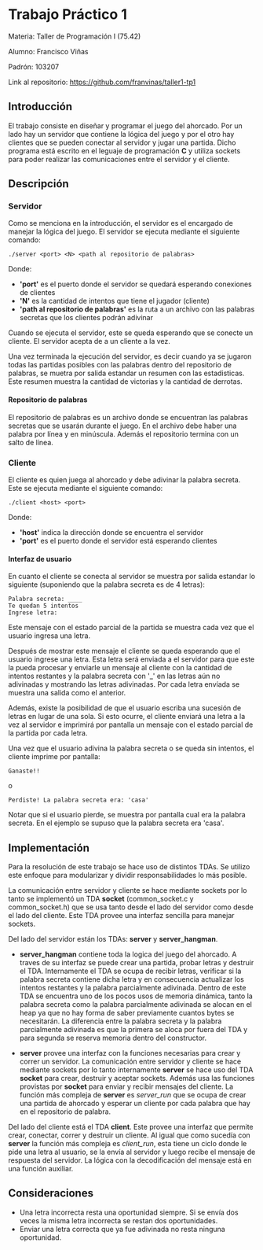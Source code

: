 # Trabajo Práctico 1

Materia: Taller de Programación I (75.42)

Alumno: Francisco Viñas

Padrón: 103207

Link al repositorio: https://github.com/franvinas/taller1-tp1


## Introducción

El trabajo consiste en diseñar y programar el juego del ahorcado. Por un lado hay un servidor que contiene la lógica del juego y por el otro hay clientes que se pueden conectar al servidor y jugar una partida. Dicho programa está escrito en el leguaje de programación **C** y utiliza sockets para poder realizar las comunicaciones entre el servidor y el cliente.

## Descripción

### Servidor

Como se menciona en la introducción, el servidor es el encargado de manejar la lógica del juego. El servidor se ejecuta mediante el siguiente comando:

~~~
./server <port> <N> <path al repositorio de palabras>
~~~

Donde:
  * **'port'** es el puerto donde el servidor se quedará esperando conexiones de clientes
  * **'N'** es la cantidad de intentos que tiene el jugador (cliente)
  * **'path al repositorio de palabras'** es la ruta a un archivo con las palabras secretas que los clientes podrán adivinar

Cuando se ejecuta el servidor, este se queda esperando que se conecte un cliente. El servidor acepta de a un cliente a la vez.
  
Una vez terminada la ejecución del servidor, es decir cuando ya se jugaron todas las partidas posibles con las palabras dentro del repositorio de palabras, se muetra por salida estandar un resumen con las estadisticas. Este resumen muestra la cantidad de victorias y la cantidad de derrotas.
  
#### Repositorio de palabras
  
El repositorio de palabras es un archivo donde se encuentran las palabras secretas que se usarán durante el juego. En el archivo debe haber una palabra por línea y en minúscula. Además el repositorio termina con un salto de línea.
  
### Cliente

El cliente es quien juega al ahorcado y debe adivinar la palabra secreta. Este se ejecuta mediante el siguiente comando:
  
~~~
./client <host> <port>  
~~~
  
Donde:
  * **'host'** indica la dirección donde se encuentra el servidor
  * **'port'** es el puerto donde el servidor está esperando clientes

#### Interfaz de usuario

En cuanto el cliente se conecta al servidor se muestra por salida estandar lo siguiente (suponiendo que la palabra secreta es de 4 letras):

~~~
Palabra secreta: ____
Te quedan 5 intentos
Ingrese letra:
~~~

Este mensaje con el estado parcial de la partida se muestra cada vez que el usuario ingresa una letra.

Después de mostrar este mensaje el cliente se queda esperando que el usuario ingrese una letra. Esta letra será enviada a el servidor para que este la pueda procesar y enviarle un mensaje al cliente con la cantidad de intentos restantes y la palabra secreta con '_' en las letras aún no adivinadas y mostrando las letras adivinadas. Por cada letra envíada se muestra una salida como el anterior.

Además, existe la posibilidad de que el usuario escriba una sucesión de letras en lugar de una sola. Si esto ocurre, el cliente enviará una letra a la vez al servidor e imprimirá por pantalla un mensaje con el estado parcial de la partida por cada letra.

Una vez que el usuario adivina la palabra secreta o se queda sin intentos, el cliente imprime por pantalla:

~~~
Ganaste!!
~~~
o
~~~
Perdiste! La palabra secreta era: 'casa'
~~~

Notar que si el usuario pierde, se muestra por pantalla cual era la palabra secreta. En el ejemplo se supuso que la palabra secreta era 'casa'.
  
## Implementación

Para la resolución de este trabajo se hace uso de distintos TDAs. Se utilizo este enfoque para modularizar y dividir responsabilidades lo más posible. 

La comunicación entre servidor y cliente se hace mediante sockets por lo tanto se implementó un TDA **socket** (common_socket.c y common_socket.h) que se usa tanto desde el lado del servidor como desde el lado del cliente. Este TDA provee una interfaz sencilla para manejar sockets.

Del lado del servidor están los TDAs: **server** y **server_hangman**. 

* **server_hangman** contiene toda la logica del juego del ahorcado. A traves de su interfaz se puede crear una partida, probar letras y destruir el TDA. Internamente el TDA se ocupa de recibir letras, verificar si la palabra secreta contiene dicha letra y en consecuencia actualizar los intentos restantes y la palabra parcialmente adivinada. Dentro de este TDA se encuentra uno de los pocos usos de memoria dinámica, tanto la palabra secreta como la palabra parcialmente adivinada se alocan en el heap ya que no hay forma de saber previamente cuantos bytes se necesitarán. La diferencia entre la palabra secreta y la palabra parcialmente adivinada es que la primera se aloca por fuera del TDA y para segunda se reserva memoria dentro del constructor. 

* **server** provee una interfaz con la funciones necesarias para crear y correr un servidor. La comunicación entre servidor y cliente se hace mediante sockets por lo tanto internamente **server** se hace uso del TDA **socket** para crear, destruir y aceptar sockets. Además usa las funciones provistas por **socket** para enviar y recibir mensajes del cliente. La función más compleja de **server** es *server_run* que se ocupa de crear una partida de ahorcado y esperar un cliente por cada palabra que hay en el repositorio de palabra.

Del lado del cliente está el TDA **client**. Este provee una interfaz que permite crear, conectar, correr y destruir un cliente. Al igual que como sucedía con **server** la función más compleja es *client_run*, esta tiene un ciclo donde le pide una letra al usuario, se la envía al servidor y luego recibe el mensaje de respuesta del servidor. La lógica con la decodificación del mensaje está en una función auxiliar.

## Consideraciones

* Una letra incorrecta resta una oportunidad siempre. Si se envía dos veces la misma letra incorrecta se restan dos oportunidades.
* Enviar una letra correcta que ya fue adivinada no resta ninguna oportunidad.



